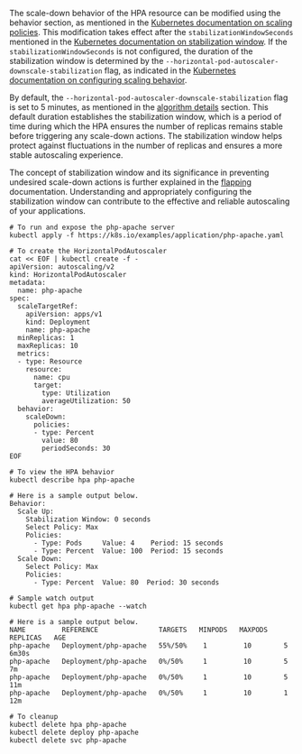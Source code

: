 The scale-down behavior of the HPA resource can be modified using the behavior section, as mentioned in the [Kubernetes documentation on scaling policies](https://kubernetes.io/docs/tasks/run-application/horizontal-pod-autoscale/#scaling-policies). This modification takes effect after the `stabilizationWindowSeconds` mentioned in the [Kubernetes documentation on stabilization window](https://kubernetes.io/docs/tasks/run-application/horizontal-pod-autoscale/#stabilization-window). If the `stabilizationWindowSeconds` is not configured, the duration of the stabilization window is determined by the `--horizontal-pod-autoscaler-downscale-stabilization` flag, as indicated in the [Kubernetes documentation on configuring scaling behavior](https://kubernetes.io/docs/tasks/run-application/horizontal-pod-autoscale/#configurable-scaling-behavior).

By default, the `--horizontal-pod-autoscaler-downscale-stabilization` flag is set to 5 minutes, as mentioned in the [algorithm details](https://kubernetes.io/docs/tasks/run-application/horizontal-pod-autoscale/#algorithm-details) section. This default duration establishes the stabilization window, which is a period of time during which the HPA ensures the number of replicas remains stable before triggering any scale-down actions. The stabilization window helps protect against fluctuations in the number of replicas and ensures a more stable autoscaling experience.

The concept of stabilization window and its significance in preventing undesired scale-down actions is further explained in the [flapping](https://kubernetes.io/docs/tasks/run-application/horizontal-pod-autoscale/#flapping) documentation. Understanding and appropriately configuring the stabilization window can contribute to the effective and reliable autoscaling of your applications.

```
# To run and expose the php-apache server
kubectl apply -f https://k8s.io/examples/application/php-apache.yaml

# To create the HorizontalPodAutoscaler
cat << EOF | kubectl create -f -
apiVersion: autoscaling/v2
kind: HorizontalPodAutoscaler
metadata:
  name: php-apache
spec:
  scaleTargetRef:
    apiVersion: apps/v1
    kind: Deployment
    name: php-apache
  minReplicas: 1
  maxReplicas: 10
  metrics:
  - type: Resource
    resource:
      name: cpu
      target:
        type: Utilization
        averageUtilization: 50
  behavior:
    scaleDown:
      policies:
      - type: Percent
        value: 80
        periodSeconds: 30
EOF
```

```
# To view the HPA behavior
kubectl describe hpa php-apache

# Here is a sample output below.
Behavior:
  Scale Up:
    Stabilization Window: 0 seconds
    Select Policy: Max
    Policies:
      - Type: Pods     Value: 4    Period: 15 seconds
      - Type: Percent  Value: 100  Period: 15 seconds
  Scale Down:
    Select Policy: Max
    Policies:
      - Type: Percent  Value: 80  Period: 30 seconds
```

```
# Sample watch output
kubectl get hpa php-apache --watch

# Here is a sample output below.
NAME         REFERENCE               TARGETS   MINPODS   MAXPODS   REPLICAS   AGE
php-apache   Deployment/php-apache   55%/50%    1         10        5          6m30s
php-apache   Deployment/php-apache   0%/50%     1         10        5          7m
php-apache   Deployment/php-apache   0%/50%     1         10        5          11m
php-apache   Deployment/php-apache   0%/50%     1         10        1          12m
```

```
# To cleanup
kubectl delete hpa php-apache
kubectl delete deploy php-apache
kubectl delete svc php-apache
```
